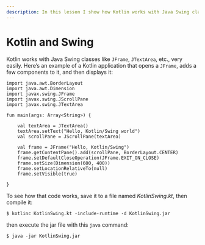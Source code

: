 ```yaml
---
description: In this lesson I show how Kotlin works with Java Swing classes, like JFrame, JTextArea, etc.
---
```


<!-- 
    TODO create a Github repo
-->


# Kotlin and Swing

Kotlin works with Java Swing classes like `JFrame`, `JTextArea`, etc., very easily. Here’s an example of a Kotlin application that opens a `JFrame`, adds a few components to it, and then displays it:

````
import java.awt.BorderLayout
import java.awt.Dimension
import javax.swing.JFrame
import javax.swing.JScrollPane
import javax.swing.JTextArea

fun main(args: Array<String>) {

    val textArea = JTextArea()
    textArea.setText("Hello, Kotlin/Swing world")
    val scrollPane = JScrollPane(textArea)

    val frame = JFrame("Hello, Kotlin/Swing")
    frame.getContentPane().add(scrollPane, BorderLayout.CENTER)
    frame.setDefaultCloseOperation(JFrame.EXIT_ON_CLOSE)
    frame.setSize(Dimension(600, 400))
    frame.setLocationRelativeTo(null)
    frame.setVisible(true)

}
````

To see how that code works, save it to a file named *KotlinSwing.kt*, then compile it:

````
$ kotlinc KotlinSwing.kt -include-runtime -d KotlinSwing.jar
````

then execute the jar file with this `java` command:

````
$ java -jar KotlinSwing.jar
````






